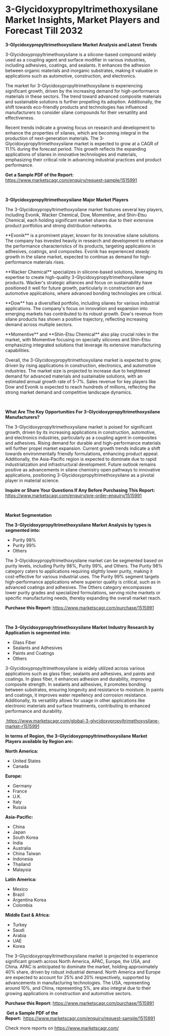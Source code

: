 <p><h1>3-Glycidoxypropyltrimethoxysilane Market Insights, Market Players and Forecast Till 2032</h1></p><p><strong>3-Glycidoxypropyltrimethoxysilane Market Analysis and Latest Trends</strong></p>
<p><p>3-Glycidoxypropyltrimethoxysilane is a silicone-based compound widely used as a coupling agent and surface modifier in various industries, including adhesives, coatings, and sealants. It enhances the adhesion between organic materials and inorganic substrates, making it valuable in applications such as automotive, construction, and electronics. </p><p>The market for 3-Glycidoxypropyltrimethoxysilane is experiencing significant growth, driven by the increasing demand for high-performance materials in these sectors. The trend toward advanced composite materials and sustainable solutions is further propelling its adoption. Additionally, the shift towards eco-friendly products and technologies has influenced manufacturers to consider silane compounds for their versatility and effectiveness.</p><p>Recent trends indicate a growing focus on research and development to enhance the properties of silanes, which are becoming integral in the production of next-generation materials. The 3-Glycidoxypropyltrimethoxysilane market is expected to grow at a CAGR of 11.1% during the forecast period. This growth reflects the expanding applications of silanes in innovative technologies and materials, emphasizing their critical role in advancing industrial practices and product performance.</p></p>
<p><strong>Get a Sample PDF of the Report:&nbsp;</strong> <a href="https://www.marketscagr.com/enquiry/request-sample/1515991?utm_campaign=3448&utm_medium=2&utm_source=Github&utm_content=ia&utm_term=29032025&utm_id=3-glycidoxypropyltrimethoxysilane">https://www.marketscagr.com/enquiry/request-sample/1515991</a></p>
<p>&nbsp;</p>
<p><strong>3-Glycidoxypropyltrimethoxysilane Major Market Players</strong></p>
<p><p>The 3-Glycidoxypropyltrimethoxysilane market features several key players, including Evonik, Wacker Chemical, Dow, Momentive, and Shin-Etsu Chemical, each holding significant market shares due to their extensive product portfolios and strong distribution networks.</p><p>**Evonik** is a prominent player, known for its innovative silane solutions. The company has invested heavily in research and development to enhance the performance characteristics of its products, targeting applications in adhesives, coatings, and composites. Evonik has experienced steady growth in the silane market, expected to continue as demand for high-performance materials rises.</p><p>**Wacker Chemical** specializes in silicone-based solutions, leveraging its expertise to create high-quality 3-Glycidoxypropyltrimethoxysilane products. Wacker's strategic alliances and focus on sustainability have positioned it well for future growth, particularly in construction and automotive applications, where advanced bonding technologies are critical.</p><p>**Dow** has a diversified portfolio, including silanes for various industrial applications. The company's focus on innovation and expansion into emerging markets has contributed to its robust growth. Dow's revenue from silane products has shown a positive trajectory, reflecting increasing demand across multiple sectors.</p><p>**Momentive** and **Shin-Etsu Chemical** also play crucial roles in the market, with Momentive focusing on specialty silicones and Shin-Etsu emphasizing integrated solutions that leverage its extensive manufacturing capabilities.</p><p>Overall, the 3-Glycidoxypropyltrimethoxysilane market is expected to grow, driven by rising applications in construction, electronics, and automotive industries. The market size is projected to increase due to heightened demand for advanced materials and sustainable solutions, with an estimated annual growth rate of 5-7%. Sales revenue for key players like Dow and Evonik is expected to reach hundreds of millions, reflecting the strong market demand and competitive landscape dynamics.</p></p>
<p>&nbsp;</p>
<p><strong>What Are The Key Opportunities For 3-Glycidoxypropyltrimethoxysilane Manufacturers?</strong></p>
<p><p>The 3-Glycidoxypropyltrimethoxysilane market is poised for significant growth, driven by its increasing applications in construction, automotive, and electronics industries, particularly as a coupling agent in composites and adhesives. Rising demand for durable and high-performance materials will further propel market expansion. Current growth trends indicate a shift towards environmentally friendly formulations, enhancing product appeal. Additionally, the Asia-Pacific region is expected to dominate due to rapid industrialization and infrastructural development. Future outlook remains positive as advancements in silane chemistry open pathways to innovative applications, positioning 3-Glycidoxypropyltrimethoxysilane as a pivotal player in material science.</p></p>
<p><strong>Inquire or Share Your Questions If Any Before Purchasing This Report:</strong> <a href="https://www.marketscagr.com/enquiry/pre-order-enquiry/1515991?utm_campaign=3448&utm_medium=2&utm_source=Github&utm_content=ia&utm_term=29032025&utm_id=3-glycidoxypropyltrimethoxysilane">https://www.marketscagr.com/enquiry/pre-order-enquiry/1515991</a></p>
<p>&nbsp;</p>
<p><strong>Market Segmentation</strong></p>
<p><strong>The 3-Glycidoxypropyltrimethoxysilane Market Analysis by types is segmented into:</strong></p>
<p><ul><li>Purity 98%</li><li>Purity 99%</li><li>Others</li></ul></p>
<p><p>The 3-Glycidoxypropyltrimethoxysilane market can be segmented based on purity levels, including Purity 98%, Purity 99%, and Others. The Purity 98% category caters to applications requiring slightly lower purity, making it cost-effective for various industrial uses. The Purity 99% segment targets high-performance applications where superior quality is critical, such as in advanced coatings and adhesives. The Others category encompasses lower purity grades and specialized formulations, serving niche markets or specific manufacturing needs, thereby expanding the overall market reach.</p></p>
<p><strong>Purchase this Report:&nbsp;</strong><a href="https://www.marketscagr.com/purchase/1515991?utm_campaign=3448&utm_medium=2&utm_source=Github&utm_content=ia&utm_term=29032025&utm_id=3-glycidoxypropyltrimethoxysilane">https://www.marketscagr.com/purchase/1515991</a></p>
<p>&nbsp;</p>
<p><strong>The 3-Glycidoxypropyltrimethoxysilane Market Industry Research by Application is segmented into:</strong></p>
<p><ul><li>Glass Fiber</li><li>Sealants and Adhesives</li><li>Paints and Coatings</li><li>Others</li></ul></p>
<p><p>3-Glycidoxypropyltrimethoxysilane is widely utilized across various applications such as glass fiber, sealants and adhesives, and paints and coatings. In glass fiber, it enhances adhesion and durability, improving composite strength. In sealants and adhesives, it promotes bonding between substrates, ensuring longevity and resistance to moisture. In paints and coatings, it improves water repellency and corrosion resistance. Additionally, its versatility allows for usage in other applications like electronic materials and surface treatments, contributing to enhanced performance and durability.</p></p>
<p><a href="https://www.marketscagr.com/global-3-glycidoxypropyltrimethoxysilane-market-r1515991?utm_campaign=3448&utm_medium=2&utm_source=Github&utm_content=ia&utm_term=29032025&utm_id=3-glycidoxypropyltrimethoxysilane">&nbsp;https://www.marketscagr.com/global-3-glycidoxypropyltrimethoxysilane-market-r1515991</a></p>
<p><strong>In terms of Region, the 3-Glycidoxypropyltrimethoxysilane Market Players available by Region are:</strong></p>
<p>
    <p> <strong> North America: </strong>
        <ul>
            <li>United States</li>
            <li>Canada</li>
        </ul>
        </p> 
    <p> <strong> Europe: </strong>
        <ul>
            <li>Germany</li>
            <li>France</li>
            <li>U.K.</li>
            <li>Italy</li>
            <li>Russia</li>
        </ul>
        </p> 
    <p> <strong> Asia-Pacific: </strong>
        <ul>
            <li>China</li>
            <li>Japan</li>
            <li>South Korea</li>
            <li>India</li>
            <li>Australia</li>
            <li>China Taiwan</li>
            <li>Indonesia</li>
            <li>Thailand</li>
            <li>Malaysia</li>
        </ul>
        </p> 
    <p> <strong> Latin America: </strong>
        <ul>
            <li>Mexico</li>
            <li>Brazil</li>
            <li>Argentina Korea</li>
            <li>Colombia</li>
        </ul>
        </p> 
    <p> <strong> Middle East & Africa: </strong>
        <ul>
            <li>Turkey</li>
            <li>Saudi</li>
            <li>Arabia</li>
            <li>UAE</li>
            <li>Korea</li>
        </ul>
    </p>
    </p>
<p><p>The 3-Glycidoxypropyltrimethoxysilane market is projected to experience significant growth across North America, APAC, Europe, the USA, and China. APAC is anticipated to dominate the market, holding approximately 40% share, driven by robust industrial demand. North America and Europe are expected to account for 25% and 20% respectively, supported by advancements in manufacturing technologies. The USA, representing around 10%, and China, representing 5%, are also integral due to their growing applications in construction and automotive sectors.</p></p>
<p><strong>Purchase this Report: </strong><a href="https://www.marketscagr.com/purchase/1515991?utm_campaign=3448&utm_medium=2&utm_source=Github&utm_content=ia&utm_term=29032025&utm_id=3-glycidoxypropyltrimethoxysilane">https://www.marketscagr.com/purchase/1515991</a></p>
<p>&nbsp;<strong>Get a Sample PDF of the Report:&nbsp;&nbsp;</strong><a href="https://www.marketscagr.com/enquiry/request-sample/1515991?utm_campaign=3448&utm_medium=2&utm_source=Github&utm_content=ia&utm_term=29032025&utm_id=3-glycidoxypropyltrimethoxysilane">https://www.marketscagr.com/enquiry/request-sample/1515991</a></p>
<p><strong></strong></p>
<p>Check more reports on <a href="https://www.marketscagr.com/?utm_campaign=3448&utm_medium=2&utm_source=Github&utm_content=ia&utm_term=29032025&utm_id=3-glycidoxypropyltrimethoxysilane">https://www.marketscagr.com/</a></p>